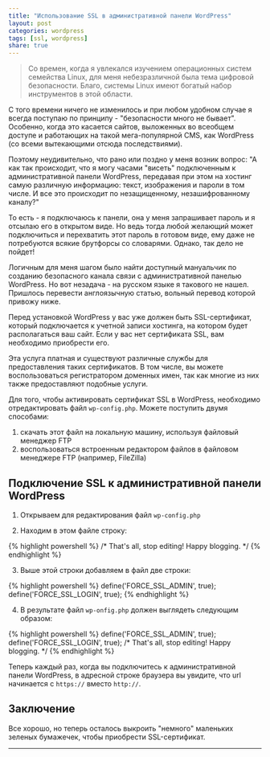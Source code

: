 ```yaml
---
title: "Использование SSL в административной панели WordPress"
layout: post
categories: wordpress
tags: [ssl, wordpress]
share: true
---
```


> Со времен, когда я увлекался изучением операционных систем семейства Linux, для меня небезразличной была тема цифровой безопасности. Благо, системы Linux имеют богатый набор инструментов в этой области.

С того времени ничего не изменилось и при любом удобном случае я всегда поступаю по принципу - "безопасности много не бывает". Особенно, когда это касается сайтов, выложенных во всеобщем доступе и работающих на такой мега-популярной CMS, как WordPress (со всеми вытекающими отсюда последствиями).

Поэтому неудивительно, что рано или поздно у меня возник вопрос: "А как так происходит, что я могу часами "висеть" подключенным к административной панели WordPress, передавая при этом на хостинг самую различную информацию: текст, изображения и пароли в том числе. И все это происходит по незащищенному, незашифрованному каналу?"

То есть - я подключаюсь к панели, она у меня запрашивает пароль и я отсылаю его в открытом виде. Но ведь тогда любой желающий может подключиться и перехватить этот пароль в готовом виде, ему даже не потребуются всякие брутфорсы со словарями. Однако, так дело не пойдет!

Логичным для меня шагом было найти доступный мануальчик по созданию безопасного канала связи с административной панелью WordPress. Но вот незадача - на русском языке я такового не нашел. Пришлось перевести англоязычную статью, вольный перевод которой привожу ниже.

Перед установкой WordPress у вас уже должен быть SSL-сертификат, который подключается к учетной записи хостинга, на котором будет располагаться ваш сайт. Если у вас нет сертификата SSL, вам необходимо приобрести его.

Эта услуга платная и существуют различные службы для предоставления таких сертификатов. В том числе, вы можете воспользоваться регистратором доменных имен, так как многие из них также предоставляют подобные услуги.

Для того, чтобы активировать сертификат SSL в WordPress, необходимо отредактировать файл `wp-config.php`. Можете поступить двумя способами:

  1. скачать этот файл на локальную машину, используя файловый менеджер FTP
  2. воспользоваться встроенным редактором файлов в файловом менеджере FTP (например, FileZilla)

## Подключение SSL к административной панели WordPress

1. Открываем для редактирования файл `wp-config.php`

2. Находим в этом файле строку:

{% highlight powershell %}
/* That's all, stop editing! Happy blogging. */
{% endhighlight %}

3. Выше этой строки добавляем в файл две строки:

{% highlight powershell %}
define('FORCE_SSL_ADMIN', true);
define('FORCE_SSL_LOGIN', true);
{% endhighlight %}

4. В результате файл `wp-onfig.php` должен выглядеть следующим образом:

{% highlight powershell %}
define('FORCE_SSL_ADMIN', true);
define('FORCE_SSL_LOGIN', true);
/* That's all, stop editing! Happy blogging. */
{% endhighlight %}

Теперь каждый раз, когда вы подключитесь к административной панели WordPress, в адресной строке браузера вы увидите, что url начинается с `https://` вместо `http://`.

## Заключение

Все хорошо, но теперь осталось выкроить "немного" маленьких зеленых бумажечек, чтобы приобрести SSL-сертификат.

---
